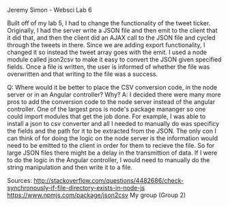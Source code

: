 Jeremy Simon - Websci Lab 6

Built off of my lab 5, I had to change the functionality of the tweet ticker. Originally, I had the server write a JSON file and then emit to the client that it did that, and then the client did an AJAX call to the JSON file and cycled through the tweets in there. Since we are adding export functionality, I changed it so instead the tweet array goes with the emit. I used a node module called json2csv to make it easy to convert the JSON given specified fields. Once a file is written, the user is informed of whether the file was overwritten and that writing to the file was a success. 

Q: Where would it be better to place the CSV conversion code, in the node server or in an Angular controller? Why?
A: I decided there were many more pros to add the conversion code to the node server instead of the angular controller. One of the largest pros is node's package mananger so one could import modules that get the job done. For example, I was able to install a json to csv converter and all I needed to manually do was specificy the fields and the path for it to be extracted from the JSON. The only con I can think of for doing the logic on the node server is the information would need to be emitted to the client in order for them to recieve the file. So for large JSON files there might be a delay in the transmittion of data. If I were to do the logic in the Angular controller, I would need to manually do the string manipulation and then write it to a file. 

Sources:
http://stackoverflow.com/questions/4482686/check-synchronously-if-file-directory-exists-in-node-js
https://www.npmjs.com/package/json2csv
My group (Group 2)